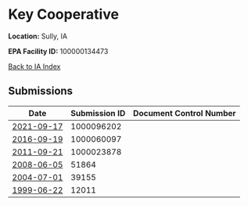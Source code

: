 # Key Cooperative

**Location:** Sully, IA

**EPA Facility ID:** 100000134473

[Back to IA Index](../../index.md)

## Submissions

| Date | Submission ID | Document Control Number |
|------|--------------|-------------------------|
| [2021-09-17](submissions/1000096202.md) | 1000096202 |  |
| [2016-09-19](submissions/1000060097.md) | 1000060097 |  |
| [2011-09-21](submissions/1000023878.md) | 1000023878 |  |
| [2008-06-05](submissions/51864.md) | 51864 |  |
| [2004-07-01](submissions/39155.md) | 39155 |  |
| [1999-06-22](submissions/12011.md) | 12011 |  |
